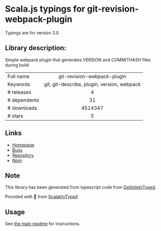 
# Scala.js typings for git-revision-webpack-plugin

Typings are for version 3.0

## Library description:
Simple webpack plugin that generates VERSION and COMMITHASH files during build

|                    |                 |
| ------------------ | :-------------: |
| Full name          | git-revision-webpack-plugin |
| Keywords           | git, git-describe, plugin, version, webpack |
| # releases         | 4 |
| # dependents       | 31 |
| # downloads        | 4514347 |
| # stars            | 5 |

## Links
- [Homepage](https://github.com/pirelenito/git-revision-webpack-plugin)
- [Bugs](https://github.com/pirelenito/git-revision-webpack-plugin/issues)
- [Repository](https://github.com/pirelenito/git-revision-webpack-plugin)
- [Npm](https://www.npmjs.com/package/git-revision-webpack-plugin)
    


## Note
This library has been generated from typescript code from [DefinitelyTyped](https://definitelytyped.org).

Provided with :purple_heart: from [ScalablyTyped](https://github.com/oyvindberg/ScalablyTyped)

## Usage
See [the main readme](../../readme.md) for instructions.


